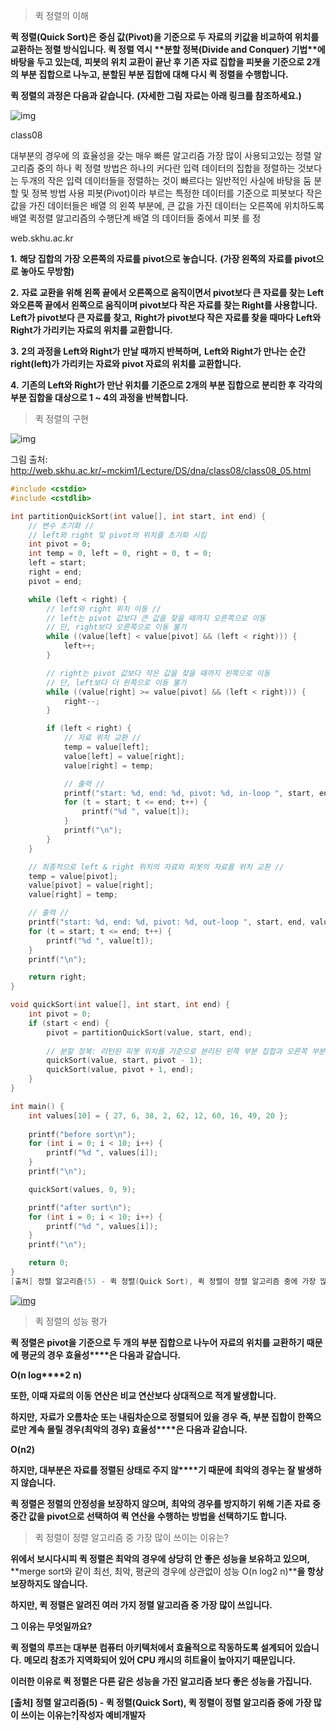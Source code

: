 > 퀵 정렬의 이해

**퀵 정렬(Quick Sort)은** **중심 값(Pivot)****을 기준으로 두 자료의 키값을 비교하여**
**위치를 교환하는 정렬 방식입니다.**
**퀵 정렬 역시** **분할 정복(Divide and Conquer) 기법****에 바탕을 두고 있는데,**
**피봇의 위치 교환이 끝난 후 기존 자료 집합을 피봇을 기준으로 2개의 부분 집합으로 나누고, 분할된 부분 집합에 대해 다시 퀵 정렬을 수행합니다.**

**퀵 정렬의 과정은 다음과 같습니다.**
**(자세한 그림 자료는 아래 링크를 참조하세요.)**

![img](https://dthumb-phinf.pstatic.net/?src=%22http%3A%2F%2Fweb.skhu.ac.kr%2F%7Emckim1%2FLecture%2FDS%2Fdna%2Fclass08%2Fclass08_image%2Fclass08_05_01.gif%22&type=ff120)

class08

대부분의 경우에 의 효율성을 갖는 매우 빠른 알고리즘 가장 많이 사용되고있는 정렬 알고리즘 중의 하나 퀵 정렬 방법은 하나의 커다란 입력 데이터의 집합을 정렬하는 것보다는 두개의 작은 입력 데이터들을 정렬하는 것이 빠르다는 일반적인 사실에 바탕을 둠 분할 및 정복 방법 사용 피봇(Pivot)이라 부르는 특정한 데이터를 기준으로 피봇보다 작은 값을 가진 데이터들은 배열 의 왼쪽 부분에, 큰 값을 가진 데이터는 오른쪽에 위치하도록 배열 퀵정렬 알고리즘의 수행단계 배열 의 데이터들 중에서 피봇 를 정

web.skhu.ac.kr

**1.**
**해당 집합의 가장 오른쪽의 자료를 pivot으로 놓습니다.**
**(가장 왼쪽의** **자료를 pivot으로 놓아도 무방함)**

**2.** 
**자료 교환을 위해 왼쪽 끝에서 오른쪽으로 움직이면서 pivot보다 큰 자료를 찾는 Left와오른쪽 끝에서 왼쪽으로 움직이며 pivot보다 작은 자료를 찾는 Right를 사용합니다.**
**Left가 pivot보다 큰 자료를 찾고,**
**Right가 pivot보다 작은 자료를 찾을 때마다**
**Left와 Right가 가리키는 자료의 위치를 교환합니다.**

**3.**
**2의 과정을 Left와 Right가 만날 때까지 반복하며,**
**Left와 Right가 만나는 순간 right(left)가 가리키는 자료와 pivot 자료의 위치를 교환합니다.**

**4.**
**기존의 Left와 Right가 만난 위치를 기준으로 2개의 부분 집합으로 분리한 후**
**각각의 부분 집합을 대상으로 1 ~ 4의 과정을 반복합니다.**



> 퀵 정렬의 구현

![img](https://postfiles.pstatic.net/MjAxODA4MTBfODgg/MDAxNTMzODMwOTE0MzYx.9ZRdW4GYDMBW7XvysROor3LkFm65B22CBnzAFd8wHQUg.8g5FXtFcgdehLjW9bwS2IxTDlBBjB-pHnCwG7yM3baAg.GIF.qbxlvnf11/class08_05_08.gif?type=w773)

그림 출처: http://web.skhu.ac.kr/~mckim1/Lecture/DS/dna/class08/class08_05.html

```c++
#include <cstdio>
#include <cstdlib>

int partitionQuickSort(int value[], int start, int end) {
	// 변수 초기화 //
	// left와 right 및 pivot의 위치를 초기화 시킴
	int pivot = 0;
	int temp = 0, left = 0, right = 0, t = 0;
	left = start;
	right = end;
	pivot = end;

	while (left < right) {
		// left와 right 위치 이동 //
		// left는 pivot 값보다 큰 값을 찾을 때까지 오른쪽으로 이동
		// 단, right보다 오른쪽으로 이동 불가
		while ((value[left] < value[pivot] && (left < right))) {
			left++;
		}

		// right는 pivot 값보다 작은 값을 찾을 때까지 왼쪽으로 이동
		// 단, left보다 더 왼쪽으로 이동 불가
		while ((value[right] >= value[pivot] && (left < right))) {
			right--;
		}

		if (left < right) {
			// 자료 위치 교환 //
			temp = value[left];
			value[left] = value[right];
			value[right] = temp;

			// 출력 //
			printf("start: %d, end: %d, pivot: %d, in-loop ", start, end, value[pivot]);
			for (t = start; t <= end; t++) {
				printf("%d ", value[t]);
			}
			printf("\n");
		}
	}

	// 최종적으로 left & right 위치의 자료와 피봇의 자료를 위치 교환 //
	temp = value[pivot];
	value[pivot] = value[right];
	value[right] = temp;

	// 출력 //
	printf("start: %d, end: %d, pivot: %d, out-loop ", start, end, value[right]);
	for (t = start; t <= end; t++) {
		printf("%d ", value[t]);
	}
	printf("\n");

	return right;
}

void quickSort(int value[], int start, int end) {
	int pivot = 0;
	if (start < end) {
		pivot = partitionQuickSort(value, start, end);
		
		// 분할 정복: 리턴된 피봇 위치를 기준으로 분리된 왼쪽 부분 집합과 오른쪽 부분 집합에 대해 각각 quickSort() 수행
		quickSort(value, start, pivot - 1);
		quickSort(value, pivot + 1, end); 
	}
}

int main() {
	int values[10] = { 27, 6, 38, 2, 62, 12, 60, 16, 49, 20 };
	
	printf("before sort\n");
	for (int i = 0; i < 10; i++) {
		printf("%d ", values[i]);
	}
	printf("\n");

	quickSort(values, 0, 9);

	printf("after sort\n");
	for (int i = 0; i < 10; i++) {
		printf("%d ", values[i]);
	}
	printf("\n");

	return 0;
}
[출처] 정렬 알고리즘(5) - 퀵 정렬(Quick Sort), 퀵 정렬이 정렬 알고리즘 중에 가장 많이 쓰이는 이유는?|작성자 예비개발자
```



[![img](https://postfiles.pstatic.net/MjAxODA4MTBfMjI1/MDAxNTMzODMwOTYyNjc4.KjL6_yWV9YlpzTkVLKQeVqitjJ67SW2FffNELCd_1pAg.byOzSxtUPqfaRDk37QwhQcH0_MvuddG7-WKVppsMZDQg.PNG.qbxlvnf11/20180810_004056.png?type=w773)](https://blog.naver.com/PostView.nhn?blogId=qbxlvnf11&logNo=221336019745&parentCategoryNo=&categoryNo=21&viewDate=&isShowPopularPosts=true&from=search#)



> 퀵 정렬의 성능 평가

**퀵 정렬은 pivot을 기준으로 두 개의 부분 집합으로 나누어 자료의 위치를 교환하기 때문에**
**평균의 경우 효율성****은 다음과 같습니다.**

 **O(n log****2** **n)**

**또한, 이때 자료의 이동 연산은 비교 연산보다 상대적으로 적게 발생합니다.**

**하지만,** **자료가 오름차순 또는 내림차순으로 정렬되어 있을 경우**
**즉, 부분 집합이 한쪽으로만 계속 몰릴 경우(최악의 경우) 효율성****은 다음과 같습니다.**

**O(n2)**

**하지만, 대부분은 자료를 정렬된 상태로 주지 않****기 때문에**
**최악의 경우는 잘 발생하지 않습니다.**

**퀵 정렬은 정렬의 안정성을 보장하지 않으며,**
**최악의 경우를 방지하기 위해 기존 자료 중 중간 값을 pivot으로 선택하여 퀵 연산을 수행하는 방법을 선택하기도 합니다.**



> 퀵 정렬이 정렬 알고리즘 중 가장
> 많이 쓰이는 이유는?

**위에서 보시다시피 퀵 정렬은 최악의 경우에 상당히 안 좋은 성능을 보유하고 있으며,**
**merge sort와 같이 최선, 최악, 평균의 경우에 상관없이 성능 O(n log2 n)****을 항상보장하지도 않습니다.**

**하지만, 퀵 정렬은 알려진 여러 가지 정렬 알고리즘 중 가장 많이 쓰입니다.**

**그 이유는 무엇일까요?**

**퀵 정렬의 루프는 대부분 컴퓨터 아키텍처에서 효율적으로 작동하도록 설계되어 있습니다.**
**메모리 참조가 지역화되어 있어 CPU 캐시의 히트율이 높아지기 때문입니다.**

**이러한 이유로 퀵 정렬은 다른 같은 성능을 가진 알고리즘 보다 좋은 성능을 가집니다.**

**[출처] 정렬 알고리즘(5) - 퀵 정렬(Quick Sort), 퀵 정렬이 정렬 알고리즘 중에 가장 많이 쓰이는 이유는?|작성자 예비개발자**